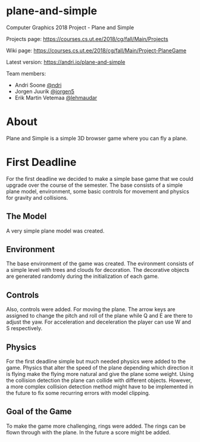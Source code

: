 # plane-and-simple
Computer Graphics 2018 Project - Plane and Simple

Projects page: https://courses.cs.ut.ee/2018/cg/fall/Main/Projects

Wiki page: https://courses.cs.ut.ee/2018/cg/fall/Main/Project-PlaneGame

Latest version: https://andri.io/plane-and-simple

Team members:

* Andri Soone [@ndri](https://github.com/ndri)
* Jorgen Juurik [@jorgen5](https://github.com/jorgen5)
* Erik Martin Vetemaa [@lehmaudar](https://github.com/lehmaudar)

# About
Plane and Simple is a simple 3D browser game where you can fly a plane. 

# First Deadline
For the first deadline we decided to make a simple base game that we could upgrade over the course of the semester. The base consists of a simple plane model, environment, some basic controls for movement and physics for gravity and collisions.

## The Model
A very simple plane model was created.

## Environment
The base environment of the game was created. The evironment consists of a simple level with trees and clouds for decoration. The decorative objects are generated randomly during the initialization of each game.

## Controls
Also, controls were added. For moving the plane. The arrow keys are assigned to change the pitch and roll of the plane while Q and E are there to adjust the yaw. For acceleration and deceleration the player can use W and S respectively.

## Physics
For the first deadline simple but much needed physics were added to the game. Physics that alter the speed of the plane depending which direction it is flying make the flying more natural and give the plane some weight. Using the collision detection the plane can collide with different objects. However, a more complex collision detection method might have to be implemented in the future to fix some recurring errors with model clipping.

## Goal of the Game
To make the game more challenging, rings were added. The rings can be flown through with the plane. In the future a score might be added.
